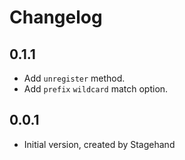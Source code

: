# Changelog

## 0.1.1

- Add ```unregister``` method.
- Add ```prefix``` ```wildcard``` match option.

## 0.0.1

- Initial version, created by Stagehand
